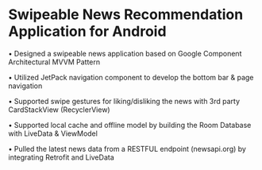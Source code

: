 # Swipeable News Recommendation Application for Android

•	Designed a swipeable news application based on Google Component Architectural MVVM Pattern

•	Utilized JetPack navigation component to develop the bottom bar & page navigation

•	Supported swipe gestures for liking/disliking the news with 3rd party CardStackView (RecyclerView)

•	Supported local cache and offline model by building the Room Database with LiveData & ViewModel

•	Pulled the latest news data from a RESTFUL endpoint (newsapi.org) by integrating Retrofit and LiveData
